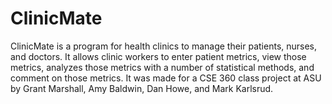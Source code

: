 # ClinicMate

ClinicMate is a program for health clinics to manage their patients, nurses,
and doctors. It allows clinic workers to enter patient metrics, view those
metrics, analyzes those metrics with a number of statistical methods, and
comment on those metrics. It was made for a CSE 360 class project at ASU by
Grant Marshall, Amy Baldwin, Dan Howe, and Mark Karlsrud.
